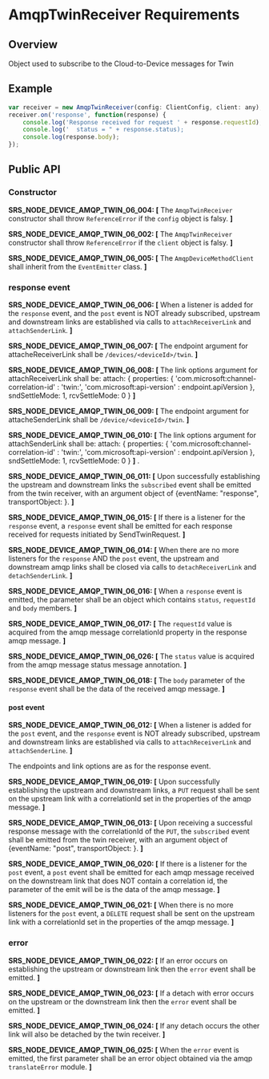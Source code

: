 # AmqpTwinReceiver Requirements

## Overview
Object used to subscribe to the Cloud-to-Device messages for Twin

## Example
```javascript
var receiver = new AmqpTwinReceiver(config: ClientConfig, client: any);
receiver.on('response', function(response) {
    console.log('Response received for request ' + response.requestId);
    console.log('  status = " + response.status);
    console.log(response.body);
});
```

## Public API

### Constructor

**SRS_NODE_DEVICE_AMQP_TWIN_06_004: [** The `AmqpTwinReceiver` constructor shall throw `ReferenceError` if the `config` object is falsy. **]**

**SRS_NODE_DEVICE_AMQP_TWIN_06_002: [** The `AmqpTwinReceiver` constructor shall throw `ReferenceError` if the `client` object is falsy. **]**

**SRS_NODE_DEVICE_AMQP_TWIN_06_005: [** The `AmqpDeviceMethodClient` shall inherit from the `EventEmitter` class. **]**

### response event

**SRS_NODE_DEVICE_AMQP_TWIN_06_006: [** When a listener is added for the `response` event, and the `post` event is NOT already subscribed, upstream and downstream links are established via calls to `attachReceiverLink` and `attachSenderLink`. **]**

**SRS_NODE_DEVICE_AMQP_TWIN_06_007: [** The endpoint argument for attacheReceiverLink shall be `/devices/<deviceId>/twin`. **]**

**SRS_NODE_DEVICE_AMQP_TWIN_06_008: [** The link options argument for attachReceiverLink shall be:
 attach: {
        properties: {
          'com.microsoft:channel-correlation-id' : 'twin:<correlationId>',
          'com.microsoft:api-version' : endpoint.apiVersion
        },
        sndSettleMode: 1,
        rcvSettleMode: 0
      } **]**


**SRS_NODE_DEVICE_AMQP_TWIN_06_009: [** The endpoint argument for attacheSenderLink shall be `/device/<deviceId>/twin`. **]**

**SRS_NODE_DEVICE_AMQP_TWIN_06_010: [** The link options argument for attachSenderLink shall be:
 attach: {
        properties: {
          'com.microsoft:channel-correlation-id' : 'twin:<correlationId>',
          'com.microsoft:api-version' : endpoint.apiVersion
        },
        sndSettleMode: 1,
        rcvSettleMode: 0
      } **]**
.

**SRS_NODE_DEVICE_AMQP_TWIN_06_011: [** Upon successfully establishing the upstream and downstream links the `subscribed` event shall be emitted from the twin receiver, with an argument object of {eventName: "response", transportObject: <object>}. **]**

**SRS_NODE_DEVICE_AMQP_TWIN_06_015: [** If there is a listener for the `response` event, a `response` event shall be emitted for each response received for requests initiated by SendTwinRequest. **]**

**SRS_NODE_DEVICE_AMQP_TWIN_06_014: [** When there are no more listeners for the `response` AND the `post` event, the upstream and downstream amqp links shall be closed via calls to `detachReceiverLink` and `detachSenderLink`. **]**

**SRS_NODE_DEVICE_AMQP_TWIN_06_016: [** When a `response` event is emitted, the parameter shall be an object which contains `status`, `requestId` and `body` members. **]**

**SRS_NODE_DEVICE_AMQP_TWIN_06_017: [** The `requestId` value is acquired from the amqp message correlationId property in the response amqp message. **]**

**SRS_NODE_DEVICE_AMQP_TWIN_06_026: [** The `status` value is acquired from the amqp message status message annotation. **]**

**SRS_NODE_DEVICE_AMQP_TWIN_06_018: [** The `body` parameter of the `response` event shall be the data of the received amqp message. **]**

#### post event

**SRS_NODE_DEVICE_AMQP_TWIN_06_012: [** When a listener is added for the `post` event, and the `response` event is NOT already subscribed, upstream and downstream links are established via calls to `attachReceiverLink` and `attachSenderLine`. **]**

The endpoints and link options are as for the response event.

**SRS_NODE_DEVICE_AMQP_TWIN_06_019: [** Upon successfully establishing the upstream and downstream links, a `PUT` request shall be sent on the upstream link with a correlationId set in the properties of the amqp message. **]**

**SRS_NODE_DEVICE_AMQP_TWIN_06_013: [** Upon receiving a successful response message with the correlationId of the `PUT`, the `subscribed` event shall be emitted from the twin receiver, with an argument object of {eventName: "post", transportObject: <object>}. **]**

**SRS_NODE_DEVICE_AMQP_TWIN_06_020: [** If there is a listener for the `post` event, a `post` event shall be emitted for each amqp message received on the downstream link that does NOT contain a correlation id, the parameter of the emit will be is the data of the amqp message. **]**

**SRS_NODE_DEVICE_AMQP_TWIN_06_021: [** When there is no more listeners for the `post` event, a `DELETE` request shall be sent on the upstream link with a correlationId set in the properties of the amqp message. **]**

### error

**SRS_NODE_DEVICE_AMQP_TWIN_06_022: [** If an error occurs on establishing the upstream or downstream link then the `error` event shall be emitted. **]**

**SRS_NODE_DEVICE_AMQP_TWIN_06_023: [** If a detach with error occurs on the upstream or the downstream link then the `error` event shall be emitted. **]**

**SRS_NODE_DEVICE_AMQP_TWIN_06_024: [** If any detach occurs the other link will also be detached by the twin receiver. **]**

**SRS_NODE_DEVICE_AMQP_TWIN_06_025: [** When the `error` event is emitted, the first parameter shall be an error object obtained via the amqp `translateError` module. **]**